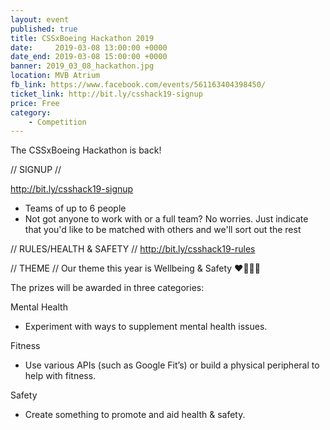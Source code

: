```yaml
---
layout: event
published: true
title: CSSxBoeing Hackathon 2019
date:     2019-03-08 13:00:00 +0000
date_end: 2019-03-08 15:00:00 +0000
banner: 2019_03_08_hackathon.jpg
location: MVB Atrium
fb_link: https://www.facebook.com/events/561163404398450/
ticket_link: http://bit.ly/csshack19-signup
price: Free
category:
    - Competition
---
```


The CSSxBoeing Hackathon is back!

// SIGNUP //

http://bit.ly/csshack19-signup

- Teams of up to 6 people
- Not got anyone to work with or a full team? No worries. Just indicate that you'd like to be matched with others and we'll sort out the rest

// RULES/HEALTH & SAFETY //
http://bit.ly/csshack19-rules

// THEME //
Our theme this year is Wellbeing & Safety ❤️🏃🏽‍♀️

The prizes will be awarded in three categories:

Mental Health
- Experiment with ways to supplement mental health issues.

Fitness
- Use various APIs (such as Google Fit’s) or build a physical peripheral to help with fitness.

Safety
- Create something to promote and aid health & safety.
